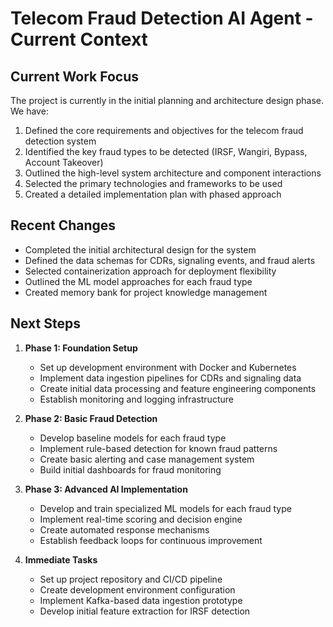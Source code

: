 # Telecom Fraud Detection AI Agent - Current Context

## Current Work Focus

The project is currently in the initial planning and architecture design phase. We have:

1. Defined the core requirements and objectives for the telecom fraud detection system
2. Identified the key fraud types to be detected (IRSF, Wangiri, Bypass, Account Takeover)
3. Outlined the high-level system architecture and component interactions
4. Selected the primary technologies and frameworks to be used
5. Created a detailed implementation plan with phased approach

## Recent Changes

- Completed the initial architectural design for the system
- Defined the data schemas for CDRs, signaling events, and fraud alerts
- Selected containerization approach for deployment flexibility
- Outlined the ML model approaches for each fraud type
- Created memory bank for project knowledge management

## Next Steps

1. **Phase 1: Foundation Setup**
   - Set up development environment with Docker and Kubernetes
   - Implement data ingestion pipelines for CDRs and signaling data
   - Create initial data processing and feature engineering components
   - Establish monitoring and logging infrastructure

2. **Phase 2: Basic Fraud Detection**
   - Develop baseline models for each fraud type
   - Implement rule-based detection for known fraud patterns
   - Create basic alerting and case management system
   - Build initial dashboards for fraud monitoring

3. **Phase 3: Advanced AI Implementation**
   - Develop and train specialized ML models for each fraud type
   - Implement real-time scoring and decision engine
   - Create automated response mechanisms
   - Establish feedback loops for continuous improvement

4. **Immediate Tasks**
   - Set up project repository and CI/CD pipeline
   - Create development environment configuration
   - Implement Kafka-based data ingestion prototype
   - Develop initial feature extraction for IRSF detection